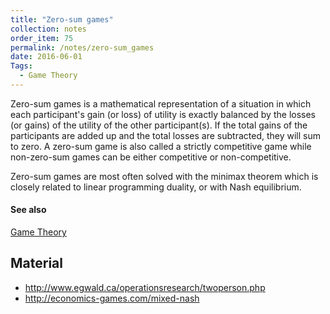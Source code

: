 ```yaml
---
title: "Zero-sum games"
collection: notes
order_item: 75
permalink: /notes/zero-sum_games
date: 2016-06-01
Tags:
  - Game Theory
---
```


Zero-sum games is a mathematical representation of a situation in which each participant's gain (or loss) of utility is exactly balanced by the losses (or gains) of the utility of the other participant(s). If the total gains of the participants are added up and the total losses are subtracted, they will sum to zero. A zero-sum game is also called a strictly competitive game while non-zero-sum games can be either competitive or non-competitive. 

Zero-sum games are most often solved with the minimax theorem which is closely related to linear programming duality, or with Nash equilibrium.


#### See also
[Game Theory](/notes/game_theory)


## Material
* http://www.egwald.ca/operationsresearch/twoperson.php
* http://economics-games.com/mixed-nash






